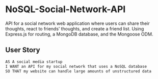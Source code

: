 # NoSQL-Social-Network-API
API for a social network web application where users can share their thoughts, react to friends’ thoughts, and create a friend list. Using Express.js for routing, a MongoDB database, and the Mongoose ODM.

## User Story

```md
AS A social media startup
I WANT an API for my social network that uses a NoSQL database
SO THAT my website can handle large amounts of unstructured data
```